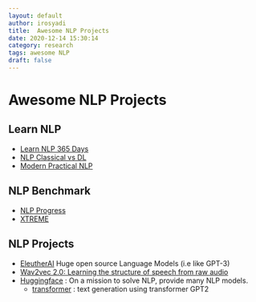 ```yaml
---
layout: default
author: irosyadi
title:  Awesome NLP Projects
date: 2020-12-14 15:30:14
category: research
tags: awesome NLP
draft: false
---
```


# Awesome NLP Projects

## Learn NLP
- [Learn NLP 365 Days](https://ryanong.co.uk/natural-language-processing-365/)
- [NLP Classical vs DL](https://github.com/JosephAssaker/Twitter-Sentiment-Analysis-Classical-Approach-VS-Deep-Learning)
- [Modern Practical NLP](https://github.com/jmugan/modern_practical_nlp)

## NLP Benchmark
- [NLP Progress](https://nlpprogress.com/)
- [XTREME](https://sites.research.google/xtreme)

## NLP Projects
- [EleutherAI](https://docs.google.com/document/d/1wfCZBd18DMNt6YcC6boPNMd9qzzH3zpHHfKj4dezk0g/edit#) Huge open source Language Models (i.e like GPT-3)
- [Wav2vec 2.0: Learning the structure of speech from raw audio](https://ai.facebook.com/blog/wav2vec-20-learning-the-structure-of-speech-from-raw-audio/)
- [Huggingface](https://huggingface.co/) : On a mission to solve NLP, provide many NLP models.
    - [transformer](https://transformer.huggingface.co/) : text generation using transformer GPT2